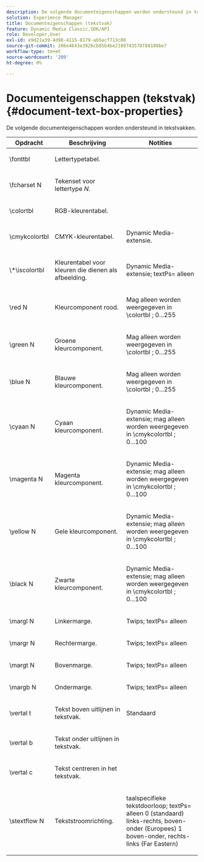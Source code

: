```yaml
---
description: De volgende documenteigenschappen worden ondersteund in tekstvakken.
solution: Experience Manager
title: Documenteigenschappen (tekstvak)
feature: Dynamic Media Classic,SDK/API
role: Developer,User
exl-id: e9d21a39-4d98-4115-8179-ab5acf713c80
source-git-commit: 206e4643e3926cb85b4be2189743578f88180be7
workflow-type: tm+mt
source-wordcount: '209'
ht-degree: 0%

---
```


# Documenteigenschappen (tekstvak){#document-text-box-properties}

De volgende documenteigenschappen worden ondersteund in tekstvakken.

<table id="table_8E1DF8E6BD894D7A9ACFC839918E2315"> 
 <thead> 
  <tr> 
   <th class="entry"> <b>Opdracht</b> </th> 
   <th class="entry"> <b>Beschrijving</b> </th> 
   <th class="entry"> <b>Notities</b> </th> 
  </tr> 
 </thead>
 <tbody> 
  <tr> 
   <td> <span class="codeph"> \fonttbl </span> </td> 
   <td> <p>Lettertypetabel. </p> </td> 
   <td> <p> </p> </td> 
  </tr> 
  <tr> 
   <td> <span class="codeph"> \fcharset <span class="varname"> N </span> </span> </td> 
   <td> <p>Tekenset voor lettertype <i>N</i>. </p> </td> 
   <td> <p> </p> </td> 
  </tr> 
  <tr> 
   <td> <span class="codeph"> \colortbl </span> </td> 
   <td> <p>RGB-kleurentabel. </p> </td> 
   <td> <p> </p> </td> 
  </tr> 
  <tr> 
   <td> <span class="codeph"> \cmykcolortbl </span> </td> 
   <td> <p>CMYK-kleurentabel. </p> </td> 
   <td> <p>Dynamic Media-extensie. </p> </td> 
  </tr> 
  <tr> 
   <td> <span class="codeph"> \*\iscolortbl </span> </td> 
   <td> <p>Kleurentabel voor kleuren die dienen als afbeelding. </p> </td> 
   <td> <p>Dynamic Media-extensie; <span class="codeph"> textPs= </span> alleen </p> </td> 
  </tr> 
  <tr> 
   <td> <span class="codeph"> \red <span class="varname"> N </span> </span> </td> 
   <td> <p>Kleurcomponent rood. </p> </td> 
   <td> <p>Mag alleen worden weergegeven in <span class="codeph"> \colortbl </span>; 0...255 </p> </td> 
  </tr> 
  <tr> 
   <td> <span class="codeph"> \green <span class="varname"> N </span> </span> </td> 
   <td> <p>Groene kleurcomponent. </p> </td> 
   <td> <p>Mag alleen worden weergegeven in <span class="codeph"> \colortbl </span>; 0...255 </p> </td> 
  </tr> 
  <tr> 
   <td> <span class="codeph"> \blue <span class="varname"> N </span> </span> </td> 
   <td> <p>Blauwe kleurcomponent. </p> </td> 
   <td> <p>Mag alleen worden weergegeven in <span class="codeph"> \colortbl </span>; 0...255 </p> </td> 
  </tr> 
  <tr> 
   <td> <span class="codeph"> \cyaan <span class="varname"> N </span> </span> </td> 
   <td> <p>Cyaan kleurcomponent. </p> </td> 
   <td> <p>Dynamic Media-extensie; mag alleen worden weergegeven in <span class="codeph"> \cmykcolortbl </span>; 0...100 </p> </td> 
  </tr> 
  <tr> 
   <td> <span class="codeph"> \magenta <span class="varname"> N </span> </span> </td> 
   <td> <p>Magenta kleurcomponent. </p> </td> 
   <td> <p>Dynamic Media-extensie; mag alleen worden weergegeven in <span class="codeph"> \cmykcolortbl </span>; 0...100 </p> </td> 
  </tr> 
  <tr> 
   <td> <span class="codeph"> \yellow <span class="varname"> N </span> </span> </td> 
   <td> <p>Gele kleurcomponent. </p> </td> 
   <td> <p>Dynamic Media-extensie; mag alleen worden weergegeven in <span class="codeph"> \cmykcolortbl </span>; 0...100 </p> </td> 
  </tr> 
  <tr> 
   <td> <span class="codeph"> \black <span class="varname"> N </span> </span> </td> 
   <td> <p>Zwarte kleurcomponent. </p> </td> 
   <td> <p>Dynamic Media-extensie; mag alleen worden weergegeven in <span class="codeph"> \cmykcolortbl </span>; 0...100 </p> </td> 
  </tr> 
  <tr> 
   <td> <span class="codeph"> \margl <span class="varname"> N </span> </span> </td> 
   <td> <p>Linkermarge. </p> </td> 
   <td> <p>Twips; <span class="codeph"> textPs= </span> alleen </p> </td> 
  </tr> 
  <tr> 
   <td> <span class="codeph"> \margr <span class="varname"> N </span> </span> </td> 
   <td> <p>Rechtermarge. </p> </td> 
   <td> <p>Twips; <span class="codeph"> textPs= </span> alleen </p> </td> 
  </tr> 
  <tr> 
   <td> <span class="codeph"> \margt <span class="varname"> N </span> </span> </td> 
   <td> <p>Bovenmarge. </p> </td> 
   <td> <p>Twips; <span class="codeph"> textPs= </span> alleen </p> </td> 
  </tr> 
  <tr> 
   <td> <span class="codeph"> \margb <span class="varname"> N </span> </span> </td> 
   <td> <p>Ondermarge. </p> </td> 
   <td> <p>Twips; <span class="codeph"> textPs= </span> alleen </p> </td> 
  </tr> 
  <tr> 
   <td> <span class="codeph"> \vertal t </span> </td> 
   <td> <p>Tekst boven uitlijnen in tekstvak. </p> </td> 
   <td> <p>Standaard </p> </td> 
  </tr> 
  <tr> 
   <td> <span class="codeph"> \vertal b </span> </td> 
   <td> <p>Tekst onder uitlijnen in tekstvak. </p> </td> 
   <td> <p> </p> </td> 
  </tr> 
  <tr> 
   <td> <span class="codeph"> \vertal c </span> </td> 
   <td> <p>Tekst centreren in het tekstvak. </p> </td> 
   <td> <p> </p> </td> 
  </tr> 
  <tr> 
   <td> <span class="codeph"> \stextflow <span class="varname"> N </span> </span> </td> 
   <td> <p>Tekststroomrichting. </p> </td> 
   <td> <p>taalspecifieke tekstdoorloop; <span class="codeph"> textPs= </span> alleen 0 (standaard) links-rechts, boven-onder (Europees) 1 boven-onder, rechts-links (Far Eastern) </p> </td> 
  </tr> 
 </tbody> 
</table>
